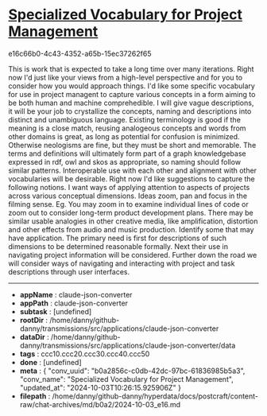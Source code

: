 # [Specialized Vocabulary for Project Management](https://claude.ai/chat/b0a2856c-c0db-42dc-97bc-61836985b5a3)

e16c66b0-4c43-4352-a65b-15ec37262f65

This is work that is expected to take a long time over many iterations. Right now I'd just like your views from a high-level perspective and for you to consider how you would approach things.
I'd like some specific vocabulary for use in project managent to capture various concepts in a form aiming to be both human and machine comprehedible. I will give vague descriptions, it will be your job to crystallize the concepts, naming and descriptions into distinct and unambiguous language. Existing terminology is good if the meaning is a close match, reusing analogeous concepts and words from other domains is great, as long as potential for confusion is minimized. Otherwise neologisms are fine, but they must be short and memorable.
The terms and definitions will ultimately form part of a graph knowledgebase expressed in rdf, owl and skos as appropriate, so naming should follow similar patterns. Interoperable use with each other and alignment with other vocabularies will be desirable.
Right now I'd like suggestions to capture the following notions.
I want ways of applying attention to aspects of projects across various conceptual dimensions. Ideas zoom, pan and focus in the filming sense. Eg. You may zoom in to examine individual lines of code or zoom out to consider long-term product development plans. There may be similar usable analogies in other creative media, like amplification, distortion and other effects from audio and music production. Identify some that may have application.
The primary need is first for descriptions of such dimensions to be determined reasonable formally. Next their use in navigating project information will be considered.  Further down the road we will consider ways of navigating and interacting with project and task descriptions through user interfaces.

---

* **appName** : claude-json-converter
* **appPath** : claude-json-converter
* **subtask** : [undefined]
* **rootDir** : /home/danny/github-danny/transmissions/src/applications/claude-json-converter
* **dataDir** : /home/danny/github-danny/transmissions/src/applications/claude-json-converter/data
* **tags** : ccc10.ccc20.ccc30.ccc40.ccc50
* **done** : [undefined]
* **meta** : {
  "conv_uuid": "b0a2856c-c0db-42dc-97bc-61836985b5a3",
  "conv_name": "Specialized Vocabulary for Project Management",
  "updated_at": "2024-10-03T10:26:15.925906Z"
}
* **filepath** : /home/danny/github-danny/hyperdata/docs/postcraft/content-raw/chat-archives/md/b0a2/2024-10-03_e16.md